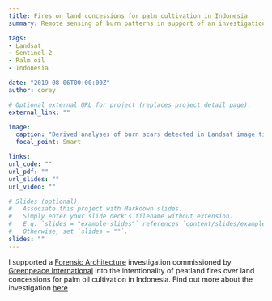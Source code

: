 ```yaml
---
title: Fires on land concessions for palm cultivation in Indonesia
summary: Remote sensing of burn patterns in support of an investigation around the intentionality of peatland fires for forest clearing

tags:
- Landsat
- Sentinel-2
- Palm oil
- Indonesia

date: "2019-08-06T00:00:00Z"
author: corey

# Optional external URL for project (replaces project detail page).
external_link: ""

image:
  caption: "Derived analyses of burn scars detected in Landsat image time series over a palm oil concession in West Papua, Indonesia. The image visualizes Normalised Burn Ratio (NBR) and was modified by Forensic Architecture"
  focal_point: Smart

links:
url_code: ""
url_pdf: ""
url_slides: ""
url_video: ""

# Slides (optional).
#   Associate this project with Markdown slides.
#   Simply enter your slide deck's filename without extension.
#   E.g. `slides = "example-slides"` references `content/slides/example-slides.md`.
#   Otherwise, set `slides = ""`.
slides: ""
---
```


I supported a [Forensic Architecture](https://forensic-architecture.org/) investigation commissioned by [Greenpeace International](https://www.greenpeace.org/international/) into the intentionality of peatland fires over land concessions for palm oil cultivation in Indonesia. Find out more about the investigation [here](https://forensic-architecture.org/investigation/intentional-fires-in-papua)